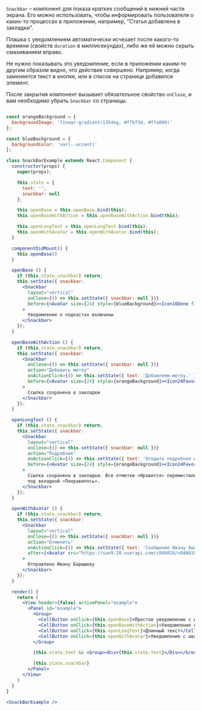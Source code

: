 `Snackbar` – компонент для показа кратких сообщений в нижней части экрана. Его можно использовать, чтобы информировать пользователя о каких-то процессах в приложении, например, "Статья добавлена в закладки".

Плашка с уведомлением автоматически исчезает после какого-то времени (свойств `duration` в миллисекундах), либо же её можно скрыть смахиванием вправо.

Не нужно показывать это уведомление, если в приложении каким-то другим образом видно, что действие совершено. Например, когда заменяется текст в кнопке, или в список на странице добавился элемент.

После закрытия компонент вызывает обязательное свойство `onClose`, и вам необходимо убрать `Snackbar` со страницы.

```jsx

const orangeBackground = {
  backgroundImage: 'linear-gradient(135deg, #ffb73d, #ffa000)'
};

const blueBackground = {
  backgroundColor: 'var(--accent)'
};

class SnackBarExample extends React.Component {
  constructor(props) {
    super(props);

    this.state = {
      text: '',
      snackbar: null
    };

    this.openBase = this.openBase.bind(this);
    this.openBaseWithAction = this.openBaseWithAction.bind(this);

    this.openLongText = this.openLongText.bind(this);
    this.openWithAvatar = this.openWithAvatar.bind(this);
  }

  componentDidMount() {
    this.openBase()
  }

  openBase () {
    if (this.state.snackbar) return;
    this.setState({ snackbar:
      <Snackbar
        layout="vertical"
        onClose={() => this.setState({ snackbar: null })}
        before={<Avatar size={24} style={blueBackground}><Icon16Done fill="#fff" width={14} height={14} /></Avatar>}
      >
        Уведомления о подкастах включены
      </Snackbar>
    });
  }

  openBaseWithAction () {
    if (this.state.snackbar) return;
    this.setState({ snackbar:
      <Snackbar
        onClose={() => this.setState({ snackbar: null })}
        action="Добавить метку"
        onActionClick={() => this.setState({ text: 'Добавляем метку.' })}
        before={<Avatar size={24} style={orangeBackground}><Icon24Favorite fill="#fff" width={14} height={14} /></Avatar>}
      >
        Ссылка сохранена в закладки
      </Snackbar>
    });
  }

  openLongText () {
    if (this.state.snackbar) return;
    this.setState({ snackbar:
      <Snackbar
        layout="vertical"
        onClose={() => this.setState({ snackbar: null })}
        action="Подробнее"
        onActionClick={() => this.setState({ text: 'Открыта подробная информация.' })}
        before={<Avatar size={24} style={orangeBackground}><Icon24Favorite fill="#fff" width={14} height={14} /></Avatar>}
      >
        Ссылка сохранена в закладки. Все отметки «Нравится» переместились в новости
        под вкладкой «Понравилось».
      </Snackbar>
    });
  }

  openWithAvatar () {
    if (this.state.snackbar) return;
    this.setState({ snackbar:
      <Snackbar
        layout="vertical"
        onClose={() => this.setState({ snackbar: null })}
        action="Отменить"
        onActionClick={() => this.setState({ text: 'Сообщение Ивану было отменено.' })}
        after={<Avatar src="https://sun9-20.userapi.com/c846018/v846018136/164bc/XoLIN4P5Kb0.jpg?ava=1" size={32} />}
      >
        Отправлено Ивану Барышеву
      </Snackbar>
    });
  }

  render() {
    return (
      <View header={false} activePanel="example">
        <Panel id="example">
          <Group>
            <CellButton onClick={this.openBase}>Простое уведомление с иконкой</CellButton>
            <CellButton onClick={this.openBaseWithAction}>Уведомление с иконкой и кнопкой</CellButton>
            <CellButton onClick={this.openLongText}>Длинный текст</CellButton>
            <CellButton onClick={this.openWithAvatar}>Уведомление с аватаркой</CellButton>
          </Group>

          {this.state.text && <Group><Div>{this.state.text}</Div></Group>}

          {this.state.snackbar}
        </Panel>
      </View>
    )
  }
}

<SnackBarExample />
```
